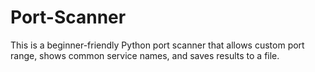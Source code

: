# Port-Scanner
This is a beginner-friendly Python port scanner that allows custom port range, shows common service names, and saves results to a file.
